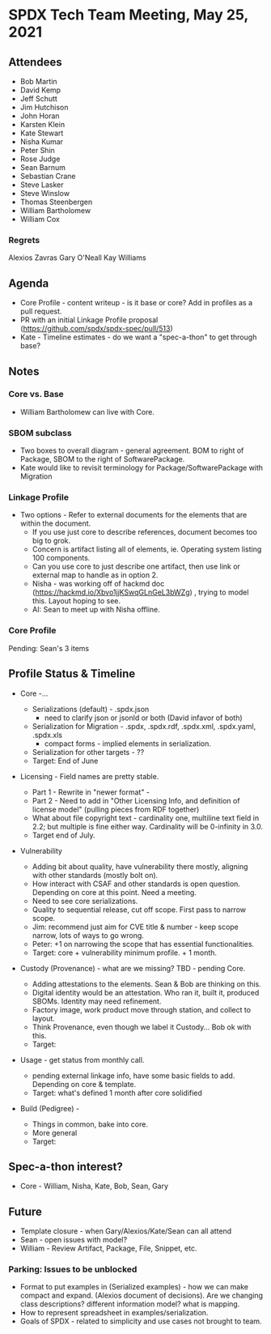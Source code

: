 # SPDX Tech Team Meeting, May 25, 2021

## Attendees

* Bob Martin
* David Kemp
* Jeff Schutt
* Jim Hutchison
* John Horan
* Karsten Klein
* Kate Stewart
* Nisha Kumar
* Peter Shin
* Rose Judge
* Sean Barnum
* Sebastian Crane
* Steve Lasker
* Steve Winslow
* Thomas Steenbergen
* William Bartholomew
* William Cox


### Regrets
Alexios Zavras
Gary O'Neall
Kay Williams


## Agenda
* Core Profile - content writeup  - is it base or core?    Add in profiles as a pull request.
* PR with an initial Linkage Profile proposal (https://github.com/spdx/spdx-spec/pull/513)
* Kate - Timeline estimates -  do we want a "spec-a-thon" to get through base?

## Notes

### Core vs. Base
* William Bartholomew can live with Core.

### SBOM subclass
* Two boxes to overall diagram - general agreement.   BOM to right of Package,   SBOM to the right of SoftwarePackage.
* Kate would like to revisit terminology for Package/SoftwarePackage with Migration

### Linkage Profile
* Two options  - Refer to external documents for the elements that are within the document.
  * If you use just core to describe references,  document becomes too big to grok.
  * Concern is artifact listing all of elements,   ie.  Operating system listing 100 components.
  * Can you use core to just describe one artifact,  then use link or external map to handle as in option 2.
  * Nisha - was working off of hackmd doc (https://hackmd.io/Xbvo1jjKSwqGLnGeL3bWZg) , trying to model this.   Layout hoping to see.
  * AI:  Sean to meet up with Nisha offline.

### Core Profile
Pending:  Sean's 3 items

## Profile Status & Timeline
* Core -...
   * Serializations (default) - .spdx.json
      * need to clarify json or jsonld or both (David infavor of both)
   * Serialization for Migration - .spdx, .spdx.rdf, .spdx.xml, .spdx.yaml, .spdx.xls
      * compact forms - implied elements in serialization.
   * Serialization for other targets - ??
   * Target:   End of June

* Licensing - Field names are pretty stable.
   * Part 1 - Rewrite in "newer format"  -
   * Part 2 - Need to add in "Other Licensing Info,  and definition of license model"  (pulling pieces from RDF together)
   * What about file copyright text - cardinality one,  multiline text field in 2.2;  but multiple is fine either way. Cardinality will be 0-infinity in 3.0.
   * Target end of July.

* Vulnerability
   * Adding bit about quality,  have vulnerability there mostly,  aligning with other standards (mostly bolt on).
   * How interact with CSAF and other standards is open question.   Depending on core at this point.   Need a meeting.
   * Need to see core serializations.
   * Quality to sequential release,  cut off scope.    First pass to narrow scope.
   * Jim:  recommend just aim for CVE title & number - keep scope narrow,  lots of ways to go wrong.
   * Peter: +1 on narrowing the scope that has essential functionalities.
   * Target:  core + vulnerability minimum profile.    + 1 month.

* Custody (Provenance) - what are we missing?  TBD - pending Core.
  * Adding attestations to the elements.   Sean & Bob are thinking on this.
  * Digital identity would be an attestation.   Who ran it, built it, produced SBOMs.   Identity may need refinement.
  * Factory image,  work product move through station, and collect to layout.
  * Think Provenance, even though we label it Custody...   Bob ok with this.
  * Target:

* Usage - get status from monthly call.
  * pending external linkage info,  have some basic fields to add.   Depending on core & template.
  * Target:  what's defined 1 month after core solidified

* Build  (Pedigree) -
   * Things in common,  bake into core.
   * More general
   * Target:

## Spec-a-thon interest?
   * Core - William,  Nisha, Kate, Bob, Sean, Gary


## Future
* Template closure - when Gary/Alexios/Kate/Sean can all attend
* Sean - open issues with model?
* William - Review Artifact, Package, File, Snippet, etc.

### Parking:  Issues to be unblocked
* Format to put examples in (Serialized examples) - how we can make compact and expand.   (Alexios document of decisions).   Are we changing class descriptions?  different information model?  what is mapping.
* How to represent spreadsheet in examples/serialization.
* Goals of SPDX - related to simplicity and use cases not brought to team.
